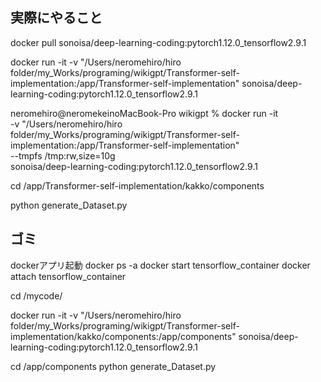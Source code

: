 ## 実際にやること

docker pull sonoisa/deep-learning-coding:pytorch1.12.0_tensorflow2.9.1

docker run -it -v "/Users/neromehiro/hiro folder/my_Works/programing/wikigpt/Transformer-self-implementation:/app/Transformer-self-implementation" sonoisa/deep-learning-coding:pytorch1.12.0_tensorflow2.9.1

neromehiro@neromekeinoMacBook-Pro wikigpt % docker run -it \
  -v "/Users/neromehiro/hiro folder/my_Works/programing/wikigpt/Transformer-self-implementation:/app/Transformer-self-implementation" \
  --tmpfs /tmp:rw,size=10g \
  sonoisa/deep-learning-coding:pytorch1.12.0_tensorflow2.9.1

cd /app/Transformer-self-implementation/kakko/components

python generate_Dataset.py

## ゴミ


dockerアプリ起動
docker ps -a
docker start tensorflow_container
docker attach tensorflow_container

cd /mycode/



docker run -it -v "/Users/neromehiro/hiro folder/my_Works/programing/wikigpt/Transformer-self-implementation/kakko/components:/app/components" sonoisa/deep-learning-coding:pytorch1.12.0_tensorflow2.9.1

cd /app/components
python generate_Dataset.py